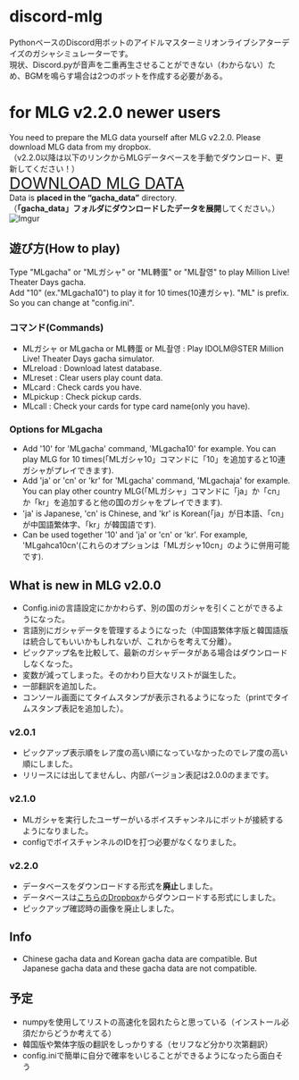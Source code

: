 # discord-mlg
PythonベースのDiscord用ボットのアイドルマスターミリオンライブシアターデイズのガシャシミュレーターです。  
現状、Discord.pyが音声を二重再生させることができない（わからない）ため、BGMを鳴らす場合は2つのボットを作成する必要がある。  

# for MLG v2.2.0 newer users
You need to prepare the MLG data yourself after MLG v2.2.0. Please download MLG data from my dropbox.  
（v2.2.0以降は以下のリンクからMLGデータベースを手動でダウンロード、更新してください！）  
<span style="font-size: 200%">[DOWNLOAD MLG DATA](https://www.dropbox.com/sh/dph3omqrb0mn1y2/AAARp4G9iI6PaqmAYYGrW17xa?dl=0)</span>  
Data is **placed in the “gacha_data”** directory.  
（**「gacha_data」**フォルダにダウンロードしたデータを**展開**してください。）  
![Imgur](https://i.imgur.com/6bbbiVE.png)
  
## 遊び方(How to play)
Type "MLgacha" or "MLガシャ" or "ML轉蛋" or "ML촬영" to play Million Live! Theater Days gacha.  
Add "10" (ex."MLgacha10") to play it for 10 times(10連ガシャ).
"ML" is prefix. So you can change at "config.ini".  
  
### コマンド(Commands)
- MLガシャ or MLgacha or ML轉蛋 or ML촬영 : Play IDOLM@STER Million Live! Theater Days gacha simulator.  
- MLreload : Download latest database.  
- MLreset : Clear users play count data.  
- MLcard : Check cards you have.  
- MLpickup : Check pickup cards.  
- MLcall : Check your cards for type card name(only you have).  
  
### Options for MLgacha  
- Add '10' for 'MLgacha' command, 'MLgacha10' for example. You can play MLG for 10 times(「MLガシャ10」コマンドに「10」を追加すると10連ガシャがプレイできます).  
- Add 'ja' or 'cn' or 'kr' for 'MLgacha' command, 'MLgachaja' for example. You can play other country MLG(「MLガシャ」コマンドに「ja」か「cn」か「kr」を追加すると他の国のガシャをプレイできます).
- 'ja' is Japanese, 'cn' is Chinese, and 'kr' is Korean(「ja」が日本語、「cn」が中国語繁体字、「kr」が韓国語です).
- Can be used together '10' and 'ja' or 'cn' or 'kr'. For example, 'MLgahca10cn'(これらのオプションは「MLガシャ10cn」のように併用可能です).
  
## What is new in MLG v2.0.0
- Config.iniの言語設定にかかわらず、別の国のガシャを引くことができるようになった。
- 言語別にガシャデータを管理するようになった（中国語繁体字版と韓国語版は統合してもいいかもしれないが、これからを考えて分離）。
- ピックアップ名を比較して、最新のガシャデータがある場合はダウンロードしなくなった。
- 変数が減ってしまった。そのかわり巨大なリストが誕生した。
- 一部翻訳を追加した。
- コンソール画面にてタイムスタンプが表示されるようになった（printでタイムスタンプ表記を追加した）。
### v2.0.1
- ピックアップ表示順をレア度の高い順になっていなかったのでレア度の高い順にしました。
- リリースには出してませんし、内部バージョン表記は2.0.0のままです。
### v2.1.0
- MLガシャを実行したユーザーがいるボイスチャンネルにボットが接続するようになりました。
- configでボイスチャンネルのIDを打つ必要がなくなりました。
### v2.2.0
- データベースをダウンロードする形式を**廃止**しました。
- データベースは[こちらのDropbox](https://www.dropbox.com/sh/dph3omqrb0mn1y2/AAARp4G9iI6PaqmAYYGrW17xa?dl=0)からダウンロードする形式にしました。
- ピックアップ確認時の画像を廃止しました。

## Info  
- Chinese gacha data and Korean gacha data are compatible. But Japanese gacha data and these gacha data are not compatible.  
  
## 予定
- numpyを使用してリストの高速化を図れたらと思っている（インストール必須だからどうか考えてる）
- 韓国版や繁体字版の翻訳をしっかりする（セリフなど分かり次第翻訳）  
- config.iniで簡単に自分で確率をいじることができるようになったら面白そう  
